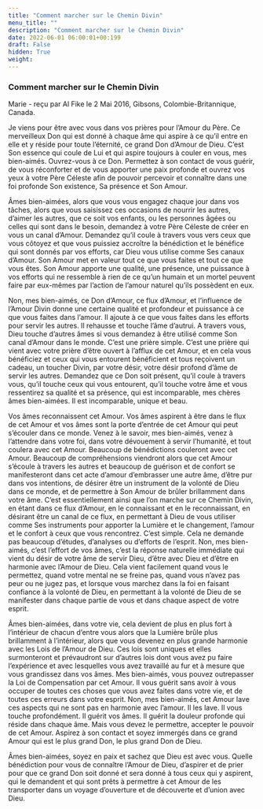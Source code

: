 ```yaml
---
title: "Comment marcher sur le Chemin Divin"
menu_title: ""
description: "Comment marcher sur le Chemin Divin"
date: 2022-06-01 06:00:01+00:199
draft: False
hidden: True
weight:
---
```

### Comment marcher sur le Chemin Divin

Marie - reçu par Al Fike le 2 Mai 2016, Gibsons, Colombie-Britannique, Canada.

Je viens pour être avec vous dans vos prières pour l’Amour du Père. Ce merveilleux Don qui est donné à chaque âme qui aspire à ce qu’il entre en elle et y réside pour toute l’éternité, ce grand Don d’Amour de Dieu. C’est Son essence qui coule de Lui et qui aspire toujours à couler en vous, mes bien-aimés. Ouvrez-vous à ce Don. Permettez à son contact de vous guérir, de vous réconforter et de vous apporter une paix profonde et ouvrez vos yeux à votre Père Céleste afin de pouvoir percevoir et connaître dans une foi profonde Son existence, Sa présence et Son Amour.

Âmes bien-aimées, alors que vous vous engagez chaque jour dans vos tâches, alors que vous saisissez ces occasions de nourrir les autres, d’aimer les autres, que ce soit vos enfants, ou les personnes âgées ou celles qui sont dans le besoin, demandez à votre Père Céleste de créer en vous un canal d’Amour. Demandez qu’il coule à travers vous vers ceux que vous côtoyez et que vous puissiez accroître la bénédiction et le bénéfice qui sont donnés par vos efforts, car Dieu vous utilise comme Ses canaux d’Amour. Son Amour met en valeur tout ce que vous faites et tout ce que vous êtes. Son Amour apporte une qualité, une présence, une puissance à vos efforts qui ne ressemble à rien de ce qu’un humain et un mortel peuvent faire par eux-mêmes par l’action de l’amour naturel qu’ils possèdent en eux.

Non, mes bien-aimés, ce Don d’Amour, ce flux d’Amour, et l’influence de l’Amour Divin donne une certaine qualité et profondeur et puissance à ce que vous faites dans l’amour. Il ajoute à ce que vous faites dans les efforts pour servir les autres. Il rehausse et touche l’âme d’autrui. A travers vous, Dieu touche d’autres âmes si vous demandez à être utilisé comme Son canal d’Amour dans le monde. C’est une prière simple. C’est une prière qui vient avec votre prière d’être ouvert à l’afflux de cet Amour, et en cela vous bénéficiez et ceux qui vous entourent bénéficient et tous reçoivent un cadeau, un toucher Divin, par votre désir, votre désir profond d’âme de servir les autres. Demandez que ce Don soit présent, qu’il coule à travers vous, qu’il touche ceux qui vous entourent, qu’il touche votre âme et vous ressentirez sa qualité et sa présence, qui est incomparable, mes chères âmes bien-aimées. Il est incomparable, unique et beau.

Vos âmes reconnaissent cet Amour. Vos âmes aspirent à être dans le flux de cet Amour et vos âmes sont la porte d’entrée de cet Amour qui peut s’écouler dans ce monde. Venez à le savoir, mes bien-aimés, venez à l’attendre dans votre foi, dans votre dévouement à servir l’humanité, et tout coulera avec cet Amour. Beaucoup de bénédictions couleront avec cet Amour. Beaucoup de compréhensions viendront alors que cet Amour s’écoule à travers les autres et beaucoup de guérison et de confort se manifesteront dans cet acte d’amour d’embrasser une autre âme, d’être pur dans vos intentions, de désirer être un instrument de la volonté de Dieu dans ce monde, et de permettre à Son Amour de brûler brillamment dans votre âme. C’est essentiellement ainsi que l’on marche sur ce Chemin Divin, en étant dans ce flux d’Amour, en le connaissant et en le reconnaissant, en désirant être un canal de ce flux, en permettant à Dieu de vous utiliser comme Ses instruments pour apporter la Lumière et le changement, l’amour et le confort à ceux que vous rencontrez. C’est simple. Cela ne demande pas beaucoup d’études, d’analyses ou d’efforts de l’esprit. Non, mes bien-aimés, c’est l’effort de vos âmes, c’est la réponse naturelle immédiate qui vient du désir de votre âme de servir Dieu, d’être avec Dieu et d’être en harmonie avec l’Amour de Dieu. Cela vient facilement quand vous le permettez, quand votre mental ne se freine pas, quand vous n’avez pas peur ou ne jugez pas, et lorsque vous marchez dans la foi en faisant confiance à la volonté de Dieu, en permettant à la volonté de Dieu de se manifester dans chaque partie de vous et dans chaque aspect de votre esprit.

Âmes bien-aimées, dans votre vie, cela devient de plus en plus fort à l’intérieur de chacun d’entre vous alors que la Lumière brûle plus brillamment à l’intérieur, alors que vous devenez en plus grande harmonie avec les Lois de l’Amour de Dieu. Ces lois sont uniques et elles surmonteront et prévaudront sur d’autres lois dont vous avez pu faire l’expérience et avec lesquelles vous avez travaillé au fur et à mesure que vous grandissez dans vos âmes. Mes bien-aimés, vous pouvez outrepasser la Loi de Compensation par cet Amour. Il vous guérit sans avoir à vous occuper de toutes ces choses que vous avez faites dans votre vie, et de toutes ces erreurs dans votre esprit. Non, mes bien-aimés, cet Amour lave ces aspects qui ne sont pas en harmonie avec l’amour. Il les lave. Il vous touche profondément. Il guérit vos âmes. Il guérit la douleur profonde qui réside dans chaque âme. Mais vous devez le permettre, accepter le pouvoir de cet Amour. Aspirez à son contact et soyez immergés dans ce grand Amour qui est le plus grand Don, le plus grand Don de Dieu.

Âmes bien-aimées, soyez en paix et sachez que Dieu est avec vous. Quelle bénédiction pour vous de connaître l’Amour de Dieu, d’aspirer et de prier pour que ce grand Don soit donné et sera donné à tous ceux qui y aspirent, qui le demandent et qui sont prêts à permettre à cet Amour de les transporter dans un voyage d’ouverture et de découverte et d’union avec Dieu.
